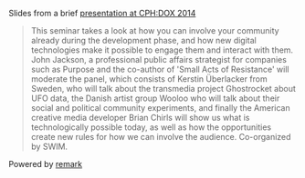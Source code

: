 Slides from a brief [presentation at CPH:DOX 2014](http://cphdox.dk/en/screening/community-building)

> This seminar takes a look at how you can involve your community already during the development phase, and how new digital technologies make it possible to engage them and interact with them. John Jackson, a professional public affairs strategist for companies such as Purpose and the co-author of 'Small Acts of Resistance' will moderate the panel, which consists of Kerstin Überlacker from Sweden, who will talk about the transmedia project Ghostrocket about UFO data, the Danish artist group Wooloo who will talk about their social and political community experiments, and finally the American creative media developer Brian Chirls will show us what is technologically possible today, as well as how the opportunities create new rules for how we can involve the audience. Co-organized by SWIM.

Powered by [remark](http://remarkjs.com)
